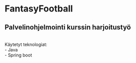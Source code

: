 # FantasyFootball
## Palvelinohjelmointi kurssin harjoitustyö
<br>
Käytetyt teknologiat:<br>
- Java<br>
- Spring boot 
